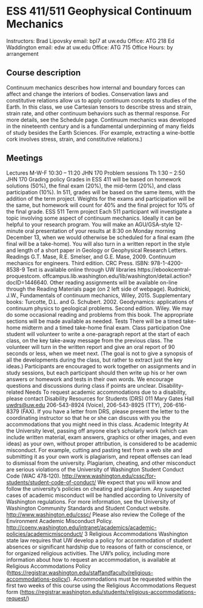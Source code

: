 # ESS 411/511 Geophysical Continuum Mechanics

Instructors:
Brad Lipovsky
email: bpl7 at uw.edu
Office: ATG 218
Ed Waddington
email: edw at uw.edu
Office: ATG 715
Office Hours: by arrangement

## Course description
Continuum mechanics describes how internal and boundary forces can affect and change the interiors of bodies. Conservation laws and constitutive relations allow us to apply continuum concepts to studies of the Earth. In this class, we use Cartesian tensors to describe stress and strain, strain rate, and other continuum behaviors such as thermal response. For more details, see the Schedule page. Continuum mechanics was developed in the nineteenth century and is a fundamental underpinning of many fields of study besides the Earth Sciences. (For example, extracting a wine-bottle cork involves stress, strain, and constitutive relations.)

## Meetings
Lectures M-W-F 10:30 – 11:20 JHN 170
Problem sessions Th 1:30 – 2:50 JHN 170
Grading policy
Grades in ESS 411 will be based on homework solutions (50%), the final exam (20%), the
mid-term (20%), and class participation (10%).
In 511, grades will be based on the same items, with the addition of the term project. Weights
for the exams and participation will be the same, but homework will count for 40% and the
final project for 10% of the final grade.
ESS 511 Term project
Each 511 participant will investigate a topic involving some aspect of continuum mechanics.
Ideally it can be helpful to your research program. You will make an AGU/GSA-style 12-
minute oral presentation of your results at 8:30 on Monday morning December 13, when we
would otherwise be scheduled for a final exam (the final will be a take-home). You will also
turn in a written report in the style and length of a short paper in Geology or Geophysical
Research Letters.
Readings
G.T. Mase, R.E. Smelser, and G.E. Mase, 2009. Continuum mechanics for engineers. Third
edition. CRC Press. ISBN: 978-1-4200-8538-9
Text is available online through UW libraries
https://ebookcentral-proquestcom.
offcampus.lib.washington.edu/lib/washington/detail.action?docID=1446640.
Other reading assignments will be available on-line through the Reading Materials page (on
2
left side of webpage).
Rudnicki, J.W., Fundamentals of continuum mechanics, Wiley, 2015.
Supplementary books:
Turcotte, D.L. and G. Schubert. 2002. Geodynamics: applications of continuum physics to
geological problems. Second edition. Wiley.
We may do some occasional reading and problems from this book. The appropriate sections
will be made available as needed.
Tests
There will be a timed take-home midterm and a timed take-home final exam.
Class participation
One student will volunteer to write a one-paragraph report at the start of each class, on the key
take-away message from the previous class. The volunteer will turn in the written report and
give an oral report of 90 seconds or less, when we meet next. (The goal is not to give a
synopsis of all the developments during the class, but rather to extract just the key ideas.)
Participants are encouraged to work together on assignments and in study sessions, but each
participant should then write up his or her own answers or homework and tests in their own
words.
We encourage questions and discussions during class if points are unclear.
Disability-related Needs
To request academic accommodations due to a disability, please contact Disability
Resources for Students (DRS) 011 Mary Gates Hall
uwdrs@uw.edu
206-543-8924 (Voice), 206-543-8925 (TTY), 206-616-8379 (FAX).
If you have a letter from DRS, please present the letter to the coordinating instructor so that
he or she can discuss with you the accommodations that you might need in this class.
Academic Integrity
At the University level, passing off anyone else’s scholarly work (which can include written
material, exam answers, graphics or other images, and even ideas) as your own, without
proper attribution, is considered to be academic misconduct. For example, cutting and
pasting text from a web site and submitting it as your own work is plagiarism, and repeat
offenses can lead to dismissal from the university.
Plagiarism, cheating, and other misconduct are serious violations of the University of
Washington Student Conduct Code (WAC 478‐120).
http://www.washington.edu/cssc/for-students/student-code-of-conduct/
We expect that you will know and follow the university’s policies on cheating and plagiarism.
Any suspected cases of academic misconduct will be handled according to University of
Washington regulations. For more information, see the University of Washington
Community Standards and Student Conduct website. http://www.washington.edu/cssc/
Please also review the College of the Environment Academic Misconduct Policy.
http://coenv.washington.edu/intranet/academics/academic-policies/academicmisconduct/
3
Religious Accommodations
Washington state law requires that UW develop a policy for accommodation of student
absences or significant hardship due to reasons of faith or conscience, or for organized
religious activities. The UW’s policy, including more information about how to request
an accommodation, is available at Religious Accommodations Policy
(https://registrar.washington.edu/staffandfaculty/religious-accommodations-policy/).
Accommodations must be requested within the first two weeks of this course using the
Religious Accommodations Request form
(https://registrar.washington.edu/students/religious-accommodations-request/)
